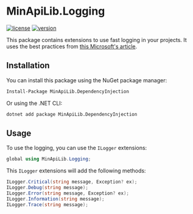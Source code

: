 # MinApiLib.Logging

[![license](https://img.shields.io/badge/License-MIT-purple.svg)](../../LICENSE)
[![version](https://img.shields.io/nuget/vpre/MinApiLib.Logging)](https://www.nuget.org/packages/MinApiLib.Logging)

This package contains extensions to use fast logging in your projects. It uses the best practices from [this Microsoft's article](https://learn.microsoft.com/en-us/aspnet/core/fundamentals/logging/loggermessage?view=aspnetcore-7.0).

## Installation

You can install this package using the NuGet package manager:

```bash
Install-Package MinApiLib.DependencyInjection
```

Or using the .NET CLI:

```bash
dotnet add package MinApiLib.DependencyInjection
```

## Usage

To use the logging, you can use the `ILogger` extensions:

```csharp
global using MinApiLib.Logging;
```

This `ILogger` extensions will add the following methods:

```csharp
ILogger.Critical(string message, Exception? ex);
ILogger.Debug(string message);
ILogger.Error(string message, Exception? ex);
ILogger.Information(string message);
ILogger.Trace(string message);
```
